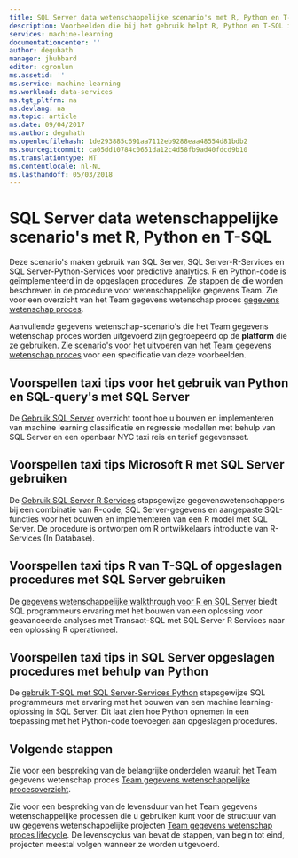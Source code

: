 ```yaml
---
title: SQL Server data wetenschappelijke scenario's met R, Python en T-SQL | Microsoft Docs
description: Voorbeelden die bij het gebruik helpt R, Python en T-SQL in SQL Server waarop u predictive analytics.
services: machine-learning
documentationcenter: ''
author: deguhath
manager: jhubbard
editor: cgronlun
ms.assetid: ''
ms.service: machine-learning
ms.workload: data-services
ms.tgt_pltfrm: na
ms.devlang: na
ms.topic: article
ms.date: 09/04/2017
ms.author: deguhath
ms.openlocfilehash: 1de293885c691aa7112eb9288eaa48554d81bdb2
ms.sourcegitcommit: ca05dd10784c0651da12c4d58fb9ad40fdcd9b10
ms.translationtype: MT
ms.contentlocale: nl-NL
ms.lasthandoff: 05/03/2018
---
```

# <a name="sql-server-data-science-walkthroughs-using-r-python-and-t-sql"></a>SQL Server data wetenschappelijke scenario's met R, Python en T-SQL

Deze scenario's maken gebruik van SQL Server, SQL Server-R-Services en SQL Server-Python-Services voor predictive analytics. R en Python-code is geïmplementeerd in de opgeslagen procedures. Ze stappen de die worden beschreven in de procedure voor wetenschappelijke gegevens Team. Zie voor een overzicht van het Team gegevens wetenschap proces [gegevens wetenschap proces](overview.md). 

Aanvullende gegevens wetenschap-scenario's die het Team gegevens wetenschap proces worden uitgevoerd zijn gegroepeerd op de **platform** die ze gebruiken. Zie [scenario's voor het uitvoeren van het Team gegevens wetenschap proces](walkthroughs.md) voor een specificatie van deze voorbeelden.


## <a name="predict-taxi-tips-using-python-and-sql-queries-with-sql-server"></a>Voorspellen taxi tips voor het gebruik van Python en SQL-query's met SQL Server 

De [Gebruik SQL Server](sql-walkthrough.md) overzicht toont hoe u bouwen en implementeren van machine learning classificatie en regressie modellen met behulp van SQL Server en een openbaar NYC taxi reis en tarief gegevensset.


## <a name="predict-taxi-tips-using-microsoft-r-with-sql-server"></a>Voorspellen taxi tips Microsoft R met SQL Server gebruiken 

De [Gebruik SQL Server R Services](https://msdn.microsoft.com/library/mt612857.aspx) stapsgewijze gegevenswetenschappers bij een combinatie van R-code, SQL Server-gegevens en aangepaste SQL-functies voor het bouwen en implementeren van een R model met SQL Server. De procedure is ontworpen om R ontwikkelaars introductie van R-Services (In Database).


## <a name="predict-taxi-tips-using-r-from-t-sql-or-stored-procedures-with-sql-server"></a>Voorspellen taxi tips R van T-SQL of opgeslagen procedures met SQL Server gebruiken

De [gegevens wetenschappelijke walkthrough voor R en SQL Server](https://docs.microsoft.com/sql/advanced-analytics/tutorials/walkthrough-data-science-end-to-end-walkthrough) biedt SQL programmeurs ervaring met het bouwen van een oplossing voor geavanceerde analyses met Transact-SQL met SQL Server R Services naar een oplossing R operationeel. 


## <a name="predict-taxi-tips-using-python-in-sql-server-stored-procedures"></a>Voorspellen taxi tips in SQL Server opgeslagen procedures met behulp van Python

De [gebruik T-SQL met SQL Server-Services Python](https://docs.microsoft.com/sql/advanced-analytics/tutorials/sqldev-in-database-python-for-sql-developers) stapsgewijze SQL programmeurs met ervaring met het bouwen van een machine learning-oplossing in SQL Server. Dit laat zien hoe Python opnemen in een toepassing met het Python-code toevoegen aan opgeslagen procedures.


## <a name="next-steps"></a>Volgende stappen

Zie voor een bespreking van de belangrijke onderdelen waaruit het Team gegevens wetenschap proces [Team gegevens wetenschappelijke procesoverzicht](overview.md).

Zie voor een bespreking van de levensduur van het Team gegevens wetenschappelijke processen die u gebruiken kunt voor de structuur van uw gegevens wetenschappelijke projecten [Team gegevens wetenschap proces lifecycle](lifecycle.md). De levenscyclus van bevat de stappen, van begin tot eind, projecten meestal volgen wanneer ze worden uitgevoerd. 